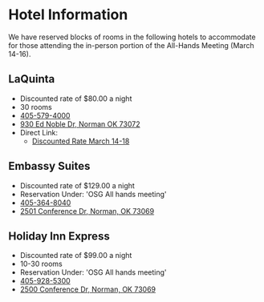 # Hotel Information

We have reserved blocks of rooms in the following hotels to accommodate for those attending the in-person portion of the All-Hands Meeting (March 14-16).

## LaQuinta

- Discounted rate of $80.00 a night
- 30 rooms
- [405-579-4000](tel:405-579-4000)
- [930 Ed Noble Dr, Norman OK 73072](https://www.google.com/maps/place/La+Quinta+Inn+%26+Suites+by+Wyndham+Oklahoma+City+Norman/@35.2072269,-97.483211,20.06z/data=!4m16!1m7!3m6!1s0x87b26900c2a61b85:0x2d4c2548d49f01e5!2s930+Ed+Noble+Dr,+Norman,+OK+73072!3b1!8m2!3d35.2072214!4d-97.483177!3m7!1s0x87b269009c755e43:0x7d6828ef878198cf!5m2!4m1!1i2!8m2!3d35.2072214!4d-97.483177)
- Direct Link:
    - [Discounted Rate March 14-18](https://www.wyndhamhotels.com/laquinta/norman-oklahoma/la-quinta-oklahoma-city-norman/rooms-rates?&checkInDate=03/14/2022&checkOutDate=03/18/2022&groupCode=CGLKED)

## Embassy Suites

- Discounted rate of $129.00 a night
- Reservation Under: 'OSG All hands meeting' 
- [405-364-8040](tel:405-364-8040)
- [2501 Conference Dr, Norman, OK 73069](https://www.google.com/maps/place/Embassy+Suites+by+Hilton+Norman+Hotel+%26+Conference+Center/@35.2436275,-97.480416,17z/data=!4m16!1m7!3m6!1s0x87b269810e60a861:0xf23b5979b16c6a77!2s2501+Conference+Dr,+Norman,+OK+73069!3b1!8m2!3d35.2436275!4d-97.4782273!3m7!1s0x87b2698281177911:0xa2cf1eaca28343c3!5m2!4m1!1i2!8m2!3d35.2434811!4d-97.4786414)

## Holiday Inn Express

- Discounted rate of $99.00 a night
- 10-30 rooms
- Reservation Under: 'OSG All hands meeting'
- [405-928-5300](tel:405-928-5300)
- [2500 Conference Dr, Norman, OK 73069](https://www.google.com/maps/place/Holiday+Inn+Express+%26+Suites+Norman,+an+IHG+Hotel/@35.2422391,-97.4812796,17z/data=!4m16!1m7!3m6!1s0x87b269819b564ebd:0x3c3e98ae6971b4bd!2s2500+Conference+Dr,+Norman,+OK+73069!3b1!8m2!3d35.2422391!4d-97.4790909!3m7!1s0x87b26981849baae7:0xf6f2b6f2e4c4fee5!5m2!4m1!1i2!8m2!3d35.242185!4d-97.479126)

